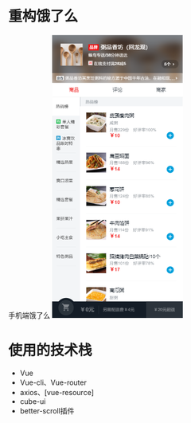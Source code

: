 # 重构饿了么
手机端饿了么
![](/demo.png)

# 使用的技术栈
- Vue
- Vue-cli、Vue-router
- axios、[vue-resource]
- cube-ui
- better-scroll插件